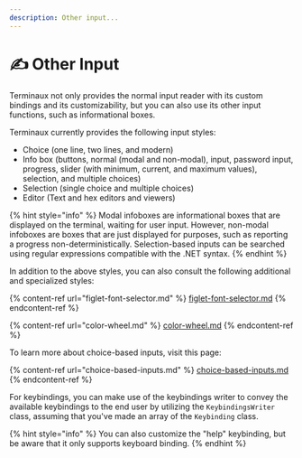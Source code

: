 ```yaml
---
description: Other input...
---
```


# ✍️ Other Input

Terminaux not only provides the normal input reader with its custom bindings and its customizability, but you can also use its other input functions, such as informational boxes.

Terminaux currently provides the following input styles:

* Choice (one line, two lines, and modern)
* Info box (buttons, normal (modal and non-modal), input, password input, progress, slider (with minimum, current, and maximum values), selection, and multiple choices)
* Selection (single choice and multiple choices)
* Editor (Text and hex editors and viewers)

{% hint style="info" %}
Modal infoboxes are informational boxes that are displayed on the terminal, waiting for user input. However, non-modal infoboxes are boxes that are just displayed for purposes, such as reporting a progress non-deterministically. Selection-based inputs can be searched using regular expressions compatible with the .NET syntax.
{% endhint %}

In addition to the above styles, you can also consult the following additional and specialized styles:

{% content-ref url="figlet-font-selector.md" %}
[figlet-font-selector.md](figlet-font-selector.md)
{% endcontent-ref %}

{% content-ref url="color-wheel.md" %}
[color-wheel.md](color-wheel.md)
{% endcontent-ref %}

To learn more about choice-based inputs, visit this page:

{% content-ref url="choice-based-inputs.md" %}
[choice-based-inputs.md](choice-based-inputs.md)
{% endcontent-ref %}

For keybindings, you can make use of the keybindings writer to convey the available keybindings to the end user by utilizing the `KeybindingsWriter` class, assuming that you've made an array of the `Keybinding` class.

{% hint style="info" %}
You can also customize the "help" keybinding, but be aware that it only supports keyboard binding.
{% endhint %}
